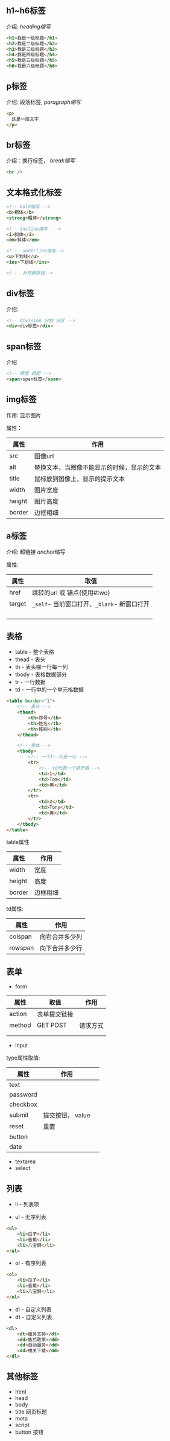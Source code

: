 ##  h1~h6标签

介绍: *heading缩写*

```html
<h1>我是一级标题</h1>
<h2>我是二级标题</h2>
<h3>我是三级标题</h3>
<h4>我是四级标题</h4>
<h5>我是五级标题</h5>
<h6>我是六级标题</h6>
```



## p标签

介绍: 段落标签, *paragraph缩写*

```html
<p>
  这是一段文字
</p>
```



## br标签

介绍：换行标签， *break缩写*

```html
<br />
```



## 文本格式化标签

```html
<!-- bold缩写 -->
<b>粗体</b>
<strong>粗体</strong>

<!-- incline缩写  -->
<i>斜体</i>
<em>斜体</em>

<!--  underline缩写-->
<u>下划线</u>
<ins>下划线</ins>

<!--  补充删除线-->
```



## div标签

介绍: 

```html
<!-- division 分割 分区 -->
<div>div标签</div>
```



## span标签

介绍

```html
<!-- 跨度 跨距 -->
<span>span标签</span>
```



## img标签

作用: 显示图片

属性：

| 属性   | 作用                                       |
| ------ | ------------------------------------------ |
| src    | 图像url                                    |
| alt    | 替换文本，当图像不能显示的时候，显示的文本 |
| title  | 鼠标放到图像上，显示的提示文本             |
| width  | 图片宽度                                   |
| height | 图片高度                                   |
| border | 边框粗细                                   |



## a标签

介绍: 超链接 *anchor*缩写

属性: 

| 属性   | 取值                                        |
| ------ | ------------------------------------------- |
| href   | 跳转的url 或 锚点(使用#two)                 |
| target | `_self`- 当前窗口打开、`_blank`- 新窗口打开 |
|        |                                             |
|        |                                             |
|        |                                             |
|        |                                             |



## 表格

- table - 整个表格
- thead - 表头
- th - 表头哪一行每一列
- tbody - 表格数据部分
- tr - 一行数据
- td - 一行中的一个单元格数据

```html
<table border="1">
    <!-- 表头 -->
    <thead>
        <th>序号</th>
        <th>姓名</th>
        <th>性别</th>
    </thead>

    <!-- 表体 -->
    <tbody>
        <!-- 一个tr 代表一行 -->
        <tr>
            <!-- td代表一个单元格 -->
            <td>1</td>
            <td>Tom</td>
            <td>男</td>
        </tr>
        <tr>
            <td>2</td>
            <td>Tony</td>
            <td>男</td>
        </tr>
    </tbody>
</table>
```



table属性

| 属性   | 作用     |
| ------ | -------- |
| width  | 宽度     |
| height | 高度     |
| border | 边框粗细 |



td属性: 

| 属性    | 作用           |
| ------- | -------------- |
| colspan | 向右合并多少列 |
| rowspan | 向下合并多少行 |



## 表单

- form

| 属性   | 取值         | 作用     |
| ------ | ------------ | -------- |
| action | 表单提交链接 |          |
| method | GET POST     | 请求方式 |
|        |              |          |
|        |              |          |



- input 

type属性取值:

| 属性     | 作用             |      |
| -------- | ---------------- | ---- |
| text     |                  |      |
| password |                  |      |
| checkbox |                  |      |
| submit   | 提交按钮， value |      |
| reset    | 重置             |      |
| button   |                  |      |
| date     |                  |      |

- textarea
- select



## 列表

- li - 列表项

- ul - 无序列表

```html
<ul>
    <li>瓜子</li>
    <li>香蕉</li>
    <li>八宝粥</li>
</ul>
```



- ol - 有序列表

```html
<ol>
    <li>瓜子</li>
    <li>香蕉</li>
    <li>八宝粥</li>
</ol>
```



- dl - 自定义列表
- dt - 自定义列表

```html
<dl>
    <dt>服务支持</dt>
    <dd>售后政策</dd>
    <dd>自助服务</dd>
    <dd>相关下载</dd>
</dl>
```



## 其他标签

- html
- head
- body
- title 网页标题
- meta
- script
- button 按钮





